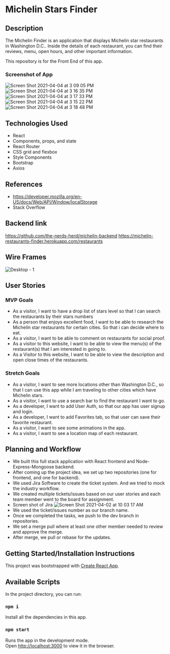 # Michelin Stars Finder

## Description

The Michelin Finder is an application that displays Michelin star restaurants in Washington D.C.. Inside the details of each restaurant, you can find their reviews, menu, open hours, and other important information.

This repository is for the Front End of this app.

### Screenshot of App

![Screen Shot 2021-04-04 at 3 09 05 PM](https://user-images.githubusercontent.com/78054396/113521605-c3868b00-9557-11eb-81b4-70953e7a5a19.png)
![Screen Shot 2021-04-04 at 3 16 35 PM](https://user-images.githubusercontent.com/78054396/113521751-c59d1980-9558-11eb-8be3-cb12e1a8bc7a.png)
![Screen Shot 2021-04-04 at 3 17 33 PM](https://user-images.githubusercontent.com/78054396/113521778-e7969c00-9558-11eb-91a8-15dc2da1c691.png)
![Screen Shot 2021-04-04 at 3 15 22 PM](https://user-images.githubusercontent.com/78054396/113521728-9edee300-9558-11eb-88c1-afddfb82243d.png)
![Screen Shot 2021-04-04 at 3 18 48 PM](https://user-images.githubusercontent.com/78054396/113521807-11e85980-9559-11eb-9859-ea95e6968a65.png)

## Technologies Used

- React
- Components, props, and state
- React Router
- CSS grid and flexbox
- Style Components
- Bootstrap
- Axios

## References

- https://developer.mozilla.org/en-US/docs/Web/API/Window/localStorage
- Stack Overflow

## Backend link

https://github.com/the-nerds-herd/michelin-backend
https://michelin-restaurants-finder.herokuapp.com/restaurants

## Wire Frames

![Desktop - 1](https://media.git.generalassemb.ly/user/34159/files/bfaffa00-9306-11eb-92f1-18aaee1107ac)

## User Stories

### MVP Goals

- As a visitor, I want to have a drop list of stars level so that I can search the restaurants by their stars numbers
- As a person that enjoys excellent food, I want to be able to research the Michelin star restaurants for certain cities. So that i can decide where to eat.
- As a visitor, I want to be able to comment on restaurants for social proof.
- As a visitor to this website, I want to be able to view the menu(s) of the restaurant(s) that I am interested in going to.
- As a Visitor to this website, I want to be able to view the description and open close times of the restaurants.

### Stretch Goals

- As a visitor, I want to see more locations other than Washington D.C., so that I can use this app while I am traveling to other cities which have Michelin stars.
- As a visitor, I want to use a search bar to find the restaurant I want to go.
- As a developer, I want to add User Auth, so that our app has user signup and login.
- As a developer, I want to add Favorites tab, so that user can save their favorite restaurant.
- As a visitor, I want to see some animations in the app.
- As a visitor, I want to see a location map of each restaurant.

## Planning and Workflow

- We built this full stack application with React frontend and Node-Express-Mongoose backend.
- After coming up the project idea, we set up two repositories (one for frontend, and one for backend).
- We used Jira Software to create the ticket system. And we tried to mock the industry workflow.
- We created multiple tickets/issues based on our user stories and each team member went to the board for assignment.
- Screen shot of Jira
  ![Screen Shot 2021-04-02 at 10 03 17 AM](https://user-images.githubusercontent.com/78054396/113432520-bff9d500-939a-11eb-9f5b-2ead4a831f7c.png)
- We used the ticket/issues number as our branch name.
- Once we completed the tasks, we push to the dev branch in repositories.
- We set a merge pull where at least one other member needed to review and approve the merge.
- After merge, we pull or rebase for the updates.

## Getting Started/Installation Instructions

This project was bootstrapped with [Create React App](https://github.com/facebook/create-react-app).

## Available Scripts

In the project directory, you can run:

### `npm i`

Install all the dependencies in this app.

### `npm start`

Runs the app in the development mode.\
Open [http://localhost:3000](http://localhost:3000) to view it in the browser.
